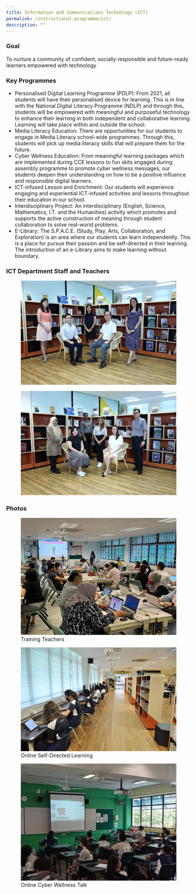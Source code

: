 ```yaml
---
title: Information and Communications Technology (ICT)
permalink: /instructional-programme/ict/
description: ""
---
```

### Goal

To nurture a community of confident, socially responsible and future-ready learners empowered with technology

### Key Programmes

* Personalised Digital Learning Programme (PDLP): From 2021, all students will have their personalised device for learning. This is in line with the National Digital Literacy Programme (NDLP) and through this, students will be empowered with meaningful and purposeful technology to enhance their learning in both independent and collaborative learning. Learning will take place within and outside the school.
* Media Literacy Education: There are opportunities for our students to engage in Media Literacy school-wide programmes. Through this, students will pick up media literacy skills that will prepare them for the future.
* Cyber Wellness Education: From meaningful learning packages which are implemented during CCE lessons to fun skits engaged during assembly programme to promote cyber wellness messages, our students deepen their understanding on how to be a positive influence and responsible digital learners.
* ICT-infused Lesson and Enrichment: Our students will experience engaging and experiential ICT-infused activities and lessons throughout their education in our school.
* Interdisciplinary Project: An interdisciplinary (English, Science, Mathematics, I.T. and the Humanities) activity which promotes and supports the active construction of meaning through student collaboration to solve real-world problems.
* E-Library: The S.P.A.C.E. (Study, Play, Arts, Collaboration, and Exploration) is an area where our students can learn independently. This is a place for pursue their passion and be self-directed in their learning. The introduction of an e-Library aims to make learning without boundary.


### ICT Department Staff and Teachers
<figure><img src=/images/IP/ICT/ICT1.png></figure>

<figure><img src=/images/IP/ICT/ICT2.png></figure>




### Photos

<figure><img src=/images/IP/ICT/Nearpod%20Training.jpeg><figcaption>Training Teachers</figcaption></figure>
<figure><img src=/images/IP/ICT/Photo_2-Online-Self-Directed-Learning.jpg><figcaption>Online Self-Directed Learning</figcaption></figure>
<figure><img src=/images/IP/ICT/Photo_3-Online-Cyber-Wellness-Talk.jpg><figcaption>Online Cyber Wellness Talk</figcaption></figure>